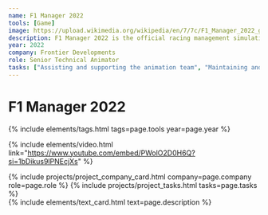```yaml
---
name: F1 Manager 2022
tools: [Game]
image: https://upload.wikimedia.org/wikipedia/en/7/7c/F1_Manager_2022_game_cover.jpg
description: F1 Manager 2022 is the official racing management simulation game of the 2022 Formula One, Formula 2, and Formula 3 championships developed and published by Frontier Developments.
year: 2022
company: Frontier Developments
role: Senior Technical Animator
tasks: ["Assisting and supporting the animation team", "Maintaining and developing animation tools", "Developing a MotionBuilder pipeline", "Creating animation tools for Unreal Editor", "Building rigs for motion capture"]
---
```


# F1 Manager 2022
{% include elements/tags.html tags=page.tools year=page.year %}

{% include elements/video.html link="https://www.youtube.com/embed/PWolO2D0H6Q?si=1bDikus9lPNEcjXs" %}

<div class="row justify-content-left align-items-left">
    <div class="col-md-6">
        {% include projects/project_company_card.html company=page.company role=page.role %}
        {% include projects/project_tasks.html tasks=page.tasks %}
    </div>
    <div class="col-md-6">
        {% include elements/text_card.html text=page.description %}
    </div>
</div>




